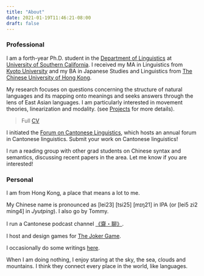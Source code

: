 ```yaml
---
title: "About"
date: 2021-01-19T11:46:21-08:00
draft: false
---
```

### Professional

I am a forth-year Ph.D. student in the [Department of Linguistics](https://dornsife.usc.edu/ling/) at [University of Southern California](https://www.usc.edu). I received my MA in Linguistics from [Kyoto University](https://www.kyoto-u.ac.jp/ja) and my BA in Japanese Studies and Linguistics from [The Chinese University of Hong Kong](https://www.cuhk.edu.hk).

My research focuses on questions concerning the structure of natural languages and its mapping onto meanings and seeks answers through the lens of East Asian languages.  I am particularly interested in movement theories, linearization and modality. (see [Projects](/projects/) for more details).

> Full [CV](https://www.dropbox.com/s/d9k1a72nwnmr06m/CV_TszMingLee.pdf?dl=0)

I initiated the [Forum on Cantonese Linguistics](https://wordpress.com/home/focalhongkong.wordpress.com), which hosts an annual forum in Cantonese linguistics. Submit your work on Cantonese linguistics!

I run a reading group with other grad students on Chinese syntax and semantics, discussing recent papers in the area. Let me know if you are interested!


### Personal
I am from Hong Kong, a place that means a lot to me.

My Chinese name is pronounced as [lei23] [tsi25] [mɪŋ21] in IPA (or \[lei5 zi2 ming4\] in *Jyutping*). I also go by Tommy.

I run a Cantonese podcast channel [《齋・聊》](https://anchor.fm/tszmingtszming).

I host and design games for [The Joker Game](https://www.thejokergame.com).

I occasionally do some writings [here](https://www.patreon.com/tszmingtszming).

When I am doing nothing, I enjoy staring at the sky, the sea, clouds and mountains. I think they connect every place in the world, like languages.
